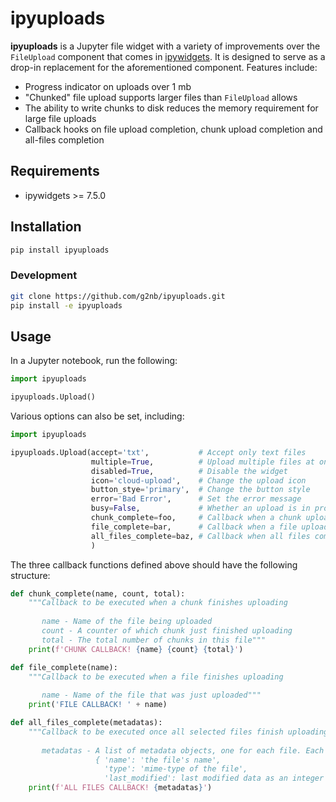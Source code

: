 # ipyuploads

**ipyuploads** is a Jupyter file widget with a variety of improvements over the `FileUpload` component that comes in [ipywidgets](https://github.com/jupyter-widgets/ipywidgets). It is designed to serve as a drop-in replacement for the aforementioned component. Features include:

* Progress indicator on uploads over 1 mb
* "Chunked" file upload supports larger files than `FileUpload` allows
* The ability to write chunks to disk reduces the memory requirement for large file uploads
* Callback hooks on file upload completion, chunk upload completion and all-files completion

## Requirements

* ipywidgets >= 7.5.0

## Installation

```bash
pip install ipyuploads
```

### Development

```bash
git clone https://github.com/g2nb/ipyuploads.git
pip install -e ipyuploads
```

## Usage

In a Jupyter notebook, run the following:

```python
import ipyuploads

ipyuploads.Upload()
```

Various options can also be set, including:

```python
import ipyuploads

ipyuploads.Upload(accept='txt',           # Accept only text files
                  multiple=True,          # Upload multiple files at once
                  disabled=True,          # Disable the widget
                  icon='cloud-upload',    # Change the upload icon
                  button_stye='primary',  # Change the button style
                  error='Bad Error',      # Set the error message
                  busy=False,             # Whether an upload is in progress
                  chunk_complete=foo,     # Callback when a chunk upload completes
                  file_complete=bar,      # Callback when a file upload completes
                  all_files_complete=baz, # Callback when all files complete
                  )
```

The three callback functions defined above should have the following structure:

```python
def chunk_complete(name, count, total):
    """Callback to be executed when a chunk finishes uploading
    
       name - Name of the file being uploaded
       count - A counter of which chunk just finished uploading
       total - The total number of chunks in this file"""
    print(f'CHUNK CALLBACK! {name} {count} {total}')

def file_complete(name):
    """Callback to be executed when a file finishes uploading
    
       name - Name of the file that was just uploaded"""
    print('FILE CALLBACK! ' + name)

def all_files_complete(metadatas):
    """Callback to be executed once all selected files finish uploading
    
       metadatas - A list of metadata objects, one for each file. Each contains:
                   { 'name': 'the file's name', 
                     'type': 'mime-type of the file', 
                     'last_modified': last modified data as an integer (number of milliseconds since the epoch) }"""
    print(f'ALL FILES CALLBACK! {metadatas}')
```
